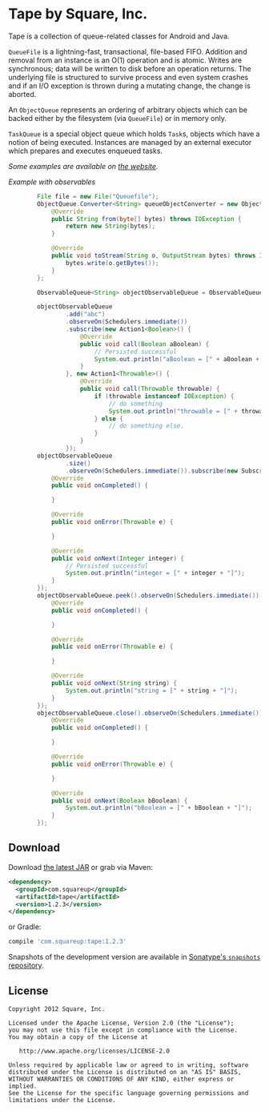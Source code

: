 Tape by Square, Inc.
====================

Tape is a collection of queue-related classes for Android and Java.

`QueueFile` is a lightning-fast, transactional, file-based FIFO. Addition and
removal from an instance is an O(1) operation and is atomic. Writes are
synchronous; data will be written to disk before an operation returns. The
underlying file is structured to survive process and even system crashes and if
an I/O exception is thrown during a mutating change, the change is aborted.

An `ObjectQueue` represents an ordering of arbitrary objects which can be backed
either by the filesystem (via `QueueFile`) or in memory only.

`TaskQueue` is a special object queue which holds `Task`s, objects which have a
notion of being executed. Instances are managed by an external executor which
prepares and executes enqueued tasks.

*Some examples are available on [the website][1].*

*Example with observables*

```java
        File file = new File("Queuefile");
        ObjectQueue.Converter<String> queueObjectConverter = new ObjectQueue.Converter<String>() {
            @Override
            public String from(byte[] bytes) throws IOException {
                return new String(bytes);
            }

            @Override
            public void toStream(String o, OutputStream bytes) throws IOException {
                bytes.write(o.getBytes());
            }
        };

        ObservableQueue<String> objectObservableQueue = ObservableQueue.createPersistedObservableQueue(file, queueObjectConverter);

        objectObservableQueue
                .add("abc")
                .observeOn(Schedulers.immediate())
                .subscribe(new Action1<Boolean>() {
                    @Override
                    public void call(Boolean aBoolean) {
                        // Persisted successful
                        System.out.println("aBoolean = [" + aBoolean + "]");
                    }
                }, new Action1<Throwable>() {
                    @Override
                    public void call(Throwable throwable) {
                        if (throwable instanceof IOException) {
                            // do something
                            System.out.println("throwable = [" + throwable + "]");
                        } else {
                            // do something else.
                        }
                    }
                });
        objectObservableQueue
                .size()
                .observeOn(Schedulers.immediate()).subscribe(new Subscriber<Integer>() {
            @Override
            public void onCompleted() {

            }

            @Override
            public void onError(Throwable e) {

            }

            @Override
            public void onNext(Integer integer) {
                // Persisted successful
                System.out.println("integer = [" + integer + "]");
            }
        });
        objectObservableQueue.peek().observeOn(Schedulers.immediate()).subscribe(new Subscriber<String>() {
            @Override
            public void onCompleted() {

            }

            @Override
            public void onError(Throwable e) {

            }

            @Override
            public void onNext(String string) {
                System.out.println("string = [" + string + "]");
            }
        });
        objectObservableQueue.close().observeOn(Schedulers.immediate()).subscribe(new Subscriber<Boolean>() {
            @Override
            public void onCompleted() {

            }

            @Override
            public void onError(Throwable e) {

            }

            @Override
            public void onNext(Boolean bBoolean) {
                System.out.println("bBoolean = [" + bBoolean + "]");
            }
        });
```        

Download
--------

Download [the latest JAR][2] or grab via Maven:
```xml
<dependency>
  <groupId>com.squareup</groupId>
  <artifactId>tape</artifactId>
  <version>1.2.3</version>
</dependency>
```
or Gradle:
```groovy
compile 'com.squareup:tape:1.2.3'
```

Snapshots of the development version are available in [Sonatype's `snapshots` repository][snap].



License
-------

    Copyright 2012 Square, Inc.

    Licensed under the Apache License, Version 2.0 (the "License");
    you may not use this file except in compliance with the License.
    You may obtain a copy of the License at

       http://www.apache.org/licenses/LICENSE-2.0

    Unless required by applicable law or agreed to in writing, software
    distributed under the License is distributed on an "AS IS" BASIS,
    WITHOUT WARRANTIES OR CONDITIONS OF ANY KIND, either express or implied.
    See the License for the specific language governing permissions and
    limitations under the License.



 [1]: http://square.github.com/tape/
 [2]: https://search.maven.org/remote_content?g=com.squareup&a=tape&v=LATEST
 [snap]: https://oss.sonatype.org/content/repositories/snapshots/
